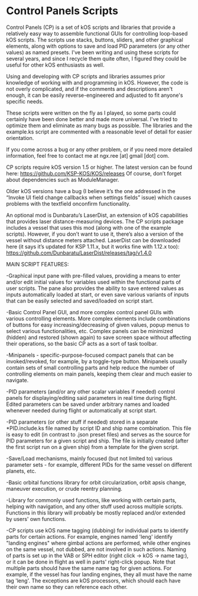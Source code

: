 # Control Panels Scripts

Control Panels (CP) is a set of kOS scripts and libraries that provide a relatively easy way to assemble functional GUIs for controlling loop-based kOS scripts. The scripts use stacks, buttons, sliders, and other graphical elements, along with options to save and load PID parameters (or any other values) as named presets. I've been writing and using these scripts for several years, and since I recycle them quite often, I figured they could be useful for other kOS enthusiasts as well.

Using and developing with CP scripts and libraries assumes prior knowledge of working with and programming in kOS. However, the code is not overly complicated, and if the comments and descriptions aren't enough, it can be easily reverse-engineered and adjusted to fit anyone's specific needs.

These scripts were written on the fly as I played, so some parts could certainly have been done better and made more universal. I've tried to optimize them and eliminate as many bugs as possible. The libraries and the example.ks script are commented with a reasonable level of detail for easier orientation.

If you come across a bug or any other problem, or if you need more detailed information, feel free to contact me at ngx.ree [at] gmail [dot] com.

CP scripts require kOS version 1.5 or higher. The latest version can be found here:
https://github.com/KSP-KOS/KOS/releases
Of course, don’t forget about dependencies such as ModuleManager.

Older kOS versions have a bug (I believe it’s the one addressed in the “Invoke UI field change callbacks when settings fields” issue) which causes problems with the textfield onconfirm functionality.

An optional mod is Dunbaratu’s LaserDist, an extension of kOS capabilities that provides laser distance-measuring devices. The CP scripts package includes a vessel that uses this mod (along with one of the example scripts). However, if you don’t want to use it, there’s also a version of the vessel without distance meters attached.
LaserDist can be downloaded here (it says it’s updated for KSP 1.11.x, but it works fine with 1.12.x too):
https://github.com/Dunbaratu/LaserDist/releases/tag/v1.4.0


MAIN SCRIPT FEATURES:

-Graphical input pane with pre-filled values, providing a means to enter and/or edit initial values for variables used within the functional parts of user scripts. The pane also provides the ability to save entered values as inputs automatically loaded at start, or even save various variants of inputs that can be easily selected and saved/loaded on script start.

-Basic Control Panel GUI, and more complex control panel GUIs with various controlling elements. More complex elements include combinations of buttons for easy increasing/decreasing of given values, popup menus to select various functionalities, etc. Complex panels can be minimized (hidden) and restored (shown again) to save screen space without affecting their operations, so the basic CP acts as a sort of task toolbar.

-Minipanels - specific-purpose-focused compact panels that can be invoked/revoked, for example, by a toggle-type button. Minipanels usually contain sets of small controlling parts and help reduce the number of controlling elements on main panels, keeping them clear and much easier to navigate.

-PID parameters (and/or any other scalar variables if needed) control panels for displaying/editing said parameters in real time during flight. Edited parameters can be saved under arbitrary names and loaded whenever needed during flight or automatically at script start.

-PID parameters (or other stuff if needed) stored in a separate *PID.include.ks file named by script ID and ship name combination. This file is easy to edit (in contrast to .json preset files) and serves as the source for PID parameters for a given script and ship. The file is initially created (after the first script run on a given ship) from a template for the given script.

-Save/Load mechanisms, mainly focused (but not limited to) various parameter sets - for example, different PIDs for the same vessel on different planets, etc.

-Basic orbital functions library for orbit circularization, orbit apsis change, maneuver execution, or crude reentry planning.

-Library for commonly used functions, like working with certain parts, helping with navigation, and any other stuff used across multiple scripts. Functions in this library will probably be mostly replaced and/or extended by users' own functions.

-CP scripts use kOS name tagging (dubbing) for individual parts to identify parts for certain actions. For example, engines named 'leng' identify "landing engines" where gimbal actions are performed, while other engines on the same vessel, not dubbed, are not involved in such actions. Naming of parts is set up in the VAB or SPH editor (right click → kOS → name tag:), or it can be done in flight as well in parts' right-click popup. Note that multiple parts should have the same name tag for given actions. For example, if the vessel has four landing engines, they all must have the name tag 'leng'. The exceptions are kOS processors, which should each have their own name so they can reference each other.
